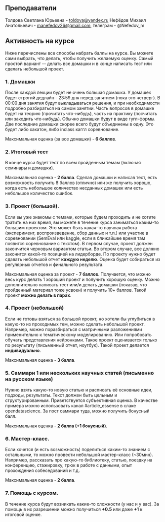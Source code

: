 ## Преподаватели
Толдова Светлана Юрьевна - toldova@yandex.ru
Нефёдов Михаил Анатольевич - manefedov26@gmail.com, телеграм - @Nefedov_m

## Активность на курсе
Ниже перечислены все способы набрать баллы на курсе. Вы можете сами выбрать, что делать, чтобы получить желаемую оценку. 
Самый простой вариант -- делать все домашки и в конце написать тест или сделать небольшой проект.


### 1. Домашки
После каждой лекции будет не очень большая домашка. У домашек будет строгий дедлайн - 23:59 дня перед занятием (пока это четверг). 
В 00:00 дня занятия будут выкладываться решения, и при необходимости подробно разбираться на самом занятии. 
Часть вопросов в домашке будет на теорию (прочитать что-нибудь), часть на практику (посчитать или закодить что-нибудь).
Обычно домашки будут в виде гугл-формы. 
Две последние домашки скорее всего будут объединены в одну. Это будет либо хакатон, либо inclass каггл соревнование.

Максимальная оценка (за все домашки) - **6 баллов**.

### 2. Итоговый тест
В конце курса будет тест по всем пройденным темам (включая семинары и домашки).

Максимальная оценка - **2 балла**.
Сделав домашки и написав тест, есть возможность получить 8 баллов (отлично) или же получить хорошо, когда есть небольшое количество несданных домашек или есть небольшое количество ошибок. 

### 3. Проект (большой).
Если вы уже знакомы с темами, которые будем проходить и не хотите тратить на них время, вы можете в течение курса заниматься каким-то большим проектом. Это может быть какая-то научная работа (эксперимент, воспроизведение, сбор данных и т.п.) или участие в соревновании (SemEval или kaggle, если в ближайшее время там появится соревнование с текстом). В первом случае, проект должен закончится черновым вариантом статьи. Во втором случае, все должно законится какой-то позицией на лидерборде. 
По проекту нужно будет сдавать небольшой отчет **каждую неделю**. Оценка будет собираться из регулярных отчетов и финального результата.

Максимальная оценка за проект - **7 баллов**. 
Получается, что можно весь курс делать 1 хороший проект и получить хорошую оценку. Можно дополнительно написать тест или/и делать домашки (показав, что пройденный материал тоже усвоен) и получить 10+ баллов.
Такой проект **можно делать в парах**.

### 4. Проект (небольшой)
Если не готовы взяться за большой проект, но хотели бы углубиться в какую-то из проходимых тем, можно сделать небольшой проект.
Например, можно поразбираться с матричными разложениями применительно к тематическому моделированию. Или попробовать обучать представления нейронками.
Такое проект оценивается только по результату (письменный отчет, ноутбук).
Такой проект делается **индивидуально**. 

Максимальная оценка - **3 балла**.

### 5. Саммари 1 или нескольких научных статей (письменно на русском языке)
Нужно взять какую-то новую статью и расписать её основные идеи, подходы, результаты. Текст должен быть цельным и структурированным. Приветствуется субъективная оценка. В качестве примера можно использовать канал #article_essense в слаке opendatascience. За пост саммари туда, можно получить бонусный балл.

Максимальная оценка - **2 балла (+1 бонусный)**. 


### 6. Мастер-класс. 
Если хочется (и есть возможность) поделиться каким-то знанием с остальными, то можно провести небольшой мастер-класс (~30мин). Например, рассказать про какую-то библиотеку, статью, поездку на конференцию, стажировку, трюк в работе с данными, опыт прохождения собеседований и т.д. 

Максимальная оценка - **2 балла**. 

### 7. Помощь с курсом.
В течение курса будут возникать какие-то сложности (у нас и у вас). За помощь в их разрешении можно получиться **+0.5** или даже **+1** к итоговой оценке. 

